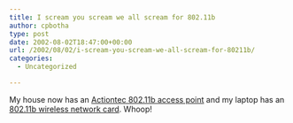 ```yaml
---
title: I scream you scream we all scream for 802.11b
author: cpbotha
type: post
date: 2002-08-02T18:47:00+00:00
url: /2002/08/02/i-scream-you-scream-we-all-scream-for-80211b/
categories:
  - Uncategorized

---
```

My house now has an [Actiontec 802.11b access point][1] and my laptop has an [802.11b wireless network card][2]. Whoop!

 [1]: http://www.actiontec.com/products/broadband/80211bwap/80211bwap_overview.html
 [2]: http://www.actiontec.com/products/broadband/80211b_pccard/80211pccard_overview.html
